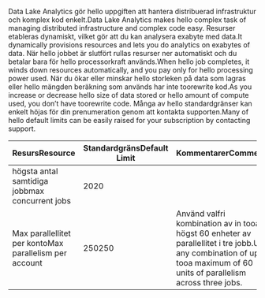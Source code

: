 <span data-ttu-id="e689f-101">Data Lake Analytics gör hello uppgiften att hantera distribuerad infrastruktur och komplex kod enkelt.</span><span class="sxs-lookup"><span data-stu-id="e689f-101">Data Lake Analytics makes hello complex task of managing distributed infrastructure and complex code easy.</span></span> <span data-ttu-id="e689f-102">Resurser etableras dynamiskt, vilket gör att du kan analysera exabyte med data.</span><span class="sxs-lookup"><span data-stu-id="e689f-102">It dynamically provisions resources and lets you do analytics on exabytes of data.</span></span> <span data-ttu-id="e689f-103">När hello jobbet är slutfört rullas resurser ner automatiskt och du betalar bara för hello processorkraft används.</span><span class="sxs-lookup"><span data-stu-id="e689f-103">When hello job completes, it winds down resources automatically, and you pay only for hello processing power used.</span></span> <span data-ttu-id="e689f-104">När du ökar eller minskar hello storleken på data som lagras eller hello mängden beräkning som används har inte toorewrite kod.</span><span class="sxs-lookup"><span data-stu-id="e689f-104">As you increase or decrease hello size of data stored or hello amount of compute used, you don’t have toorewrite code.</span></span> <span data-ttu-id="e689f-105">Många av hello standardgränser kan enkelt höjas för din prenumeration genom att kontakta supporten.</span><span class="sxs-lookup"><span data-stu-id="e689f-105">Many of hello default limits can be easily raised for your subscription by contacting support.</span></span> 

| <span data-ttu-id="e689f-106">**Resurs**</span><span class="sxs-lookup"><span data-stu-id="e689f-106">**Resource**</span></span> | <span data-ttu-id="e689f-107">**Standardgräns**</span><span class="sxs-lookup"><span data-stu-id="e689f-107">**Default Limit**</span></span> | <span data-ttu-id="e689f-108">**Kommentarer**</span><span class="sxs-lookup"><span data-stu-id="e689f-108">**Comments**</span></span> |
| --- | --- | --- |
| <span data-ttu-id="e689f-109">högsta antal samtidiga jobb</span><span class="sxs-lookup"><span data-stu-id="e689f-109">max concurrent jobs</span></span> |<span data-ttu-id="e689f-110">20</span><span class="sxs-lookup"><span data-stu-id="e689f-110">20</span></span> | |
| <span data-ttu-id="e689f-111">Max parallellitet per konto</span><span class="sxs-lookup"><span data-stu-id="e689f-111">Max parallelism per account</span></span> |<span data-ttu-id="e689f-112">250</span><span class="sxs-lookup"><span data-stu-id="e689f-112">250</span></span> |<span data-ttu-id="e689f-113">Använd valfri kombination av in tooa högst 60 enheter av parallellitet i tre jobb.</span><span class="sxs-lookup"><span data-stu-id="e689f-113">Use any combination of up tooa maximum of 60 units of parallelism across three jobs.</span></span> |

